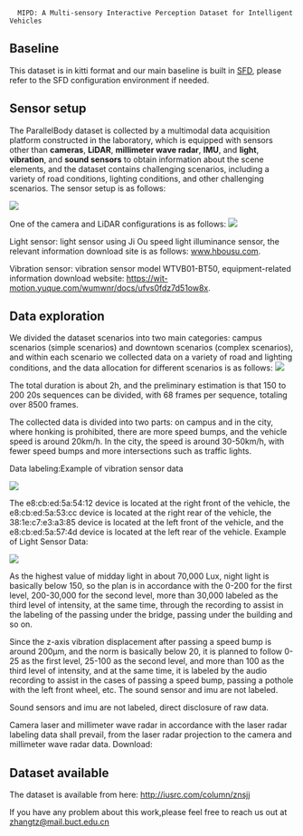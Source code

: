       MIPD: A Multi-sensory Interactive Perception Dataset for Intelligent Vehicles
## Baseline

This dataset is in kitti format and our main baseline is built in [SFD](https://github.com/LittlePey/SFD), please refer to the SFD configuration environment if needed.

## Sensor setup  

The ParallelBody dataset is collected by a multimodal data acquisition platform constructed in the laboratory, which is equipped with sensors other than **cameras**, **LiDAR**, **millimeter wave radar**, **IMU**, and **light**, **vibration**, and **sound sensors** to obtain information about the scene elements, and the dataset contains challenging scenarios, including a variety of road conditions, lighting conditions, and other challenging scenarios. The sensor setup is as follows:


<img src="https://github.com/BUCT-IUSRC/Dataset__ParallelBody/blob/main/readme_image/1.png">

  One of the camera and LiDAR configurations is as follows:
<img src="https://github.com/BUCT-IUSRC/Dataset__ParallelBody/blob/main/readme_image/2.png">

  Light sensor: light sensor using Ji Ou speed light illuminance sensor, the relevant information download site is as follows: www.hbousu.com.  

   Vibration sensor: vibration sensor model WTVB01-BT50, equipment-related information download website: https://wit-motion.yuque.com/wumwnr/docs/ufvs0fdz7d51ow8x.

## Data exploration

We divided the dataset scenarios into two main categories: campus scenarios (simple scenarios) and downtown scenarios (complex scenarios), and within each scenario we collected data on a variety of road and lighting conditions, and the data allocation for different scenarios is as follows:
<img src="https://github.com/BUCT-IUSRC/Dataset__ParallelBody/blob/main/readme_image/3.png">


  The total duration is about 2h, and the preliminary estimation is that 150 to 200 20s sequences can be divided, with 68 frames per sequence, totaling over 8500 frames.


  The collected data is divided into two parts: on campus and in the city, where honking is prohibited, there are more speed bumps, and the vehicle speed is around 20km/h. In the city, the speed is around 30-50km/h, with fewer speed bumps and more intersections such as traffic lights.


  Data labeling:Example of vibration sensor data


<img src="https://github.com/BUCT-IUSRC/Dataset__ParallelBody/blob/main/readme_image/4.png">

  The e8:cb:ed:5a:54:12 device is located at the right front of the vehicle, the e8:cb:ed:5a:53:cc device is located at the right rear of the vehicle, the 38:1e:c7:e3:a3:85 device is located at the left front of the vehicle, and the e8:cb:ed:5a:57:4d device is located at the left rear of the vehicle.
  Example of Light Sensor Data:


<img src="https://github.com/BUCT-IUSRC/Dataset__ParallelBody/blob/main/readme_image/5.png">


  As the highest value of midday light in about 70,000 Lux, night light is basically below 150, so the plan is in accordance with the 0-200 for the first level, 200-30,000 for the second level, more than 30,000 labeled as the third level of intensity, at the same time, through the recording to assist in the labeling of the passing under the bridge, passing under the building and so on.


  Since the z-axis vibration displacement after passing a speed bump is around 200μm, and the norm is basically below 20, it is planned to follow 0-25 as the first level, 25-100 as the second level, and more than 100 as the third level of intensity, and at the same time, it is labeled by the audio recording to assist in the cases of passing a speed bump, passing a pothole with the left front wheel, etc. The sound sensor and imu are not labeled.


  Sound sensors and imu are not labeled, direct disclosure of raw data.

  Camera laser and millimeter wave radar in accordance with the laser radar labeling data shall prevail, from the laser radar projection to the camera and millimeter wave radar data.
Download:

## Dataset available

  The dataset is available from here: http://iusrc.com/column/znsjj

  If you have any problem about this work,please feel free to reach us out at zhangtz@mail.buct.edu.cn

